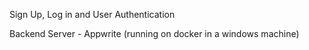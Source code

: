 Sign Up, Log in and User Authentication 

Backend Server - Appwrite (running on docker in a windows machine)
